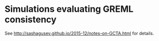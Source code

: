# Simulations evaluating GREML consistency
See http://sashagusev.github.io/2015-12/notes-on-GCTA.html for details.
